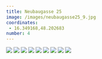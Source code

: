 ```yaml
---
title: Neubaugasse 25
image: /images/neubaugasse25_9.jpg
coordinates:
 - 16.349168,48.202683
number: 4
---
```



<div class="photos">
<img src="https://csvuh86c.cloudimg.io/s/width/1200/{{site.url}}/images/neubaugasse25_1.jpg" >
<img src="https://csvuh86c.cloudimg.io/s/width/1200/{{site.url}}/images/neubaugasse25_2.jpg" >
<img src="https://csvuh86c.cloudimg.io/s/width/1200/{{site.url}}/images/neubaugasse25_3.jpg" >
<img src="https://csvuh86c.cloudimg.io/s/width/1200/{{site.url}}/images/neubaugasse25_4.jpg" >
<img src="https://csvuh86c.cloudimg.io/s/width/1200/{{site.url}}/images/neubaugasse25_5.jpg" >
<img src="https://csvuh86c.cloudimg.io/s/width/1200/{{site.url}}/images/neubaugasse25_6.jpg" >
<img src="https://csvuh86c.cloudimg.io/s/width/1200/{{site.url}}/images/neubaugasse25_7.jpg" >
<img src="https://csvuh86c.cloudimg.io/s/width/1200/{{site.url}}/images/neubaugasse25_8.jpg" >
<img src="https://csvuh86c.cloudimg.io/s/width/1200/{{site.url}}/images/neubaugasse25_9.jpg" >


</div>
